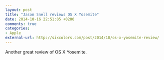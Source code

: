 ```yaml
---
layout: post
title: "Jason Snell reviews OS X Yosemite"
date: 2014-10-16 22:51:05 +0200
comments: true
categories: 
- Apple
external-url: http://sixcolors.com/post/2014/10/os-x-yosemite-review/
---
```


Another great review of OS X Yosemite.